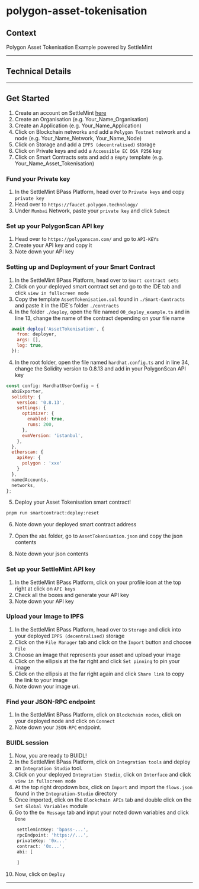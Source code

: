 # polygon-asset-tokenisation

## Context

Polygon Asset Tokenisation Example powered by SettleMint

---

## Technical Details

---

## Get Started

1. Create an account on SettleMint [here](https://console.settlemint.com/)
2. Create an Organisation (e.g. Your_Name_Organisation)
3. Create an Application (e.g. Your_Name_Application)
4. Click on Blockchain networks and add a `Polygon Testnet` network and a node (e.g. Your_Name_Network, Your_Name_Node)
5. Click on Storage and add a `IPFS (decentralised)` storage
6. Click on Private keys and add a `Accessible EC DSA P256` key
7. Click on Smart Contracts sets and add a `Empty` template (e.g. Your_Name_Asset_Tokenisation)

### Fund your Private key

1. In the SettleMint BPass Platform, head over to `Private keys` and copy `private key`
2. Head over to `https://faucet.polygon.technology/`
3. Under `Mumbai` Network, paste your `private key` and click `Submit`

### Set up your PolygonScan API key

1. Head over to `https://polygonscan.com/` and go to `API-KEYs`
2. Create your API key and copy it
3. Note down your API key

### Setting up and Deployment of your Smart Contract

1. In the SettleMint BPass Platform, head over to `Smart contract sets`
2. Click on your deployed smart contract set and go to the IDE tab and click `view in fullscreen mode`
3. Copy the template `AssetTokenisation.sol` found in `./Smart-Contracts` and paste it in the IDE's folder `./contracts`
4. In the folder `./deploy`, open the file named `00_deploy_example.ts` and in line 13, change the name of the contract depending on your file name

```javascript
  await deploy('AssetTokenisation', {
    from: deployer,
    args: [],
    log: true,
  });
```

4. In the root folder, open the file named `hardhat.config.ts` and in line 34, change the Solidity version to 0.8.13 and add in your PolygonScan API key

```js
const config: HardhatUserConfig = {
  abiExporter,
  solidity: {
    version: '0.8.13',
    settings: {
      optimizer: {
        enabled: true,
        runs: 200,
      },
      evmVersion: 'istanbul',
    },
  },
  etherscan: {
    apiKey: {
      polygon : 'xxx'
    }
  },
  namedAccounts,
  networks,
};
```

5. Deploy your Asset Tokenisation smart contract! 

```bash
pnpm run smartcontract:deploy:reset
```

6. Note down your deployed smart contract address

7. Open the `abi` folder, go to `AssetTokenisation.json` and copy the json contents

8. Note down your json contents

### Set up your SettleMint API key

1. In the SettleMint BPass Platform, click on your profile icon at the top right at click on `API keys`
2. Check all the boxes and generate your API key
3. Note down your API key

### Upload your Image to IPFS

1. In the SettleMint BPass Platform, head over to `Storage` and click into your deployed `IPFS (decentralised)` storage
2. Click on the `File Manager` tab and click on the `Import` button and choose `File`
3. Choose an image that represents your asset and upload your image
4. Click on the ellipsis at the far right and click `Set pinning` to pin your image
5. Click on the ellipsis at the far right again and click `Share link` to copy the link to your image
6. Note down your image uri.

### Find your JSON-RPC endpoint

1. In the SettleMint BPass Platform, click on `Blockchain nodes`, click on your deployed node and click on `Connect`
2. Note down your `JSON-RPC` endpoint.

### BUIDL session

1. Now, you are ready to BUIDL!
2. In the SettleMint BPass Platform, click on `Integration tools` and deploy an `Integration Studio` tool.
3. Click on your deployed `Integration Studio`, click on `Interface` and click `view in fullscreen mode`
4. At the top right dropdown box, click on `Import` and import the `flows.json` found in the `Integration-Studio` directory
5. Once imported, click on the `Blockchain APIs` tab and double click on the `Set Global Variables` module
6. Go to the `On Message` tab and input your noted down variables and click `Done`

```javascript
    settlemintKey: 'bpass-...',
    rpcEndpoint: 'https://...',
    privateKey: '0x...'
    contract: '0x...',
    abi: [

    ]
```

10. Now, click on `Deploy`
---
